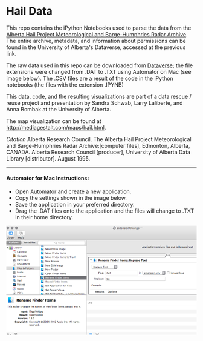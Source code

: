 # Hail Data

This repo contains the iPython Notebooks used to parse the data from the [Alberta Hail Project Meteorological and Barge-Humphries Radar Archive](https://dataverse.library.ualberta.ca/dvn/dv/hail_data). The entire archive, metadata, and information about permissions can be found in the University of Alberta's Dataverse, accessed at the previous link.

The raw data used in this repo can be downloaded from [Dataverse](https://dataverse.library.ualberta.ca/dvn/dv/hail_data); the file extensions were changed from .DAT to .TXT using Automator on Mac (see image below). The .CSV files are a result of the code in the iPython notebooks (the files with the extension .IPYNB)

This data, code, and the resulting visualizations are part of a data rescue / reuse project and presentation by Sandra Schwab, Larry Laliberte, and Anna Bombak at the University of Alberta.

The map visualization can be found at http://mediagestalt.com/maps/hail.html.

_Citation_
Alberta Research Council. The Alberta Hail Project Meteorological and Barge-Humphries Radar Archive:[computer files], Edmonton, Alberta, CANADA. Alberta Research Council [producer], University of Alberta Data Library [distributor]. August 1995.


--------
#### Automator for Mac Instructions:
- Open Automator and create a new application. 
- Copy the settings shown in the image below.
- Save the application in your preferred directory.
- Drag the .DAT files onto the application and the files will change to .TXT in their home directory.

![Automator Application](https://github.com/mediagestalt/Hail/blob/master/extensionChanger.png)
